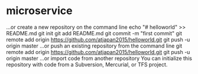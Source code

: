 # microservice
…or create a new repository on the command line
echo "# helloworld" >> README.md
git init
git add README.md
git commit -m "first commit"
git remote add origin https://github.com/atjapan2015/helloworld.git
git push -u origin master
…or push an existing repository from the command line
git remote add origin https://github.com/atjapan2015/helloworld.git
git push -u origin master
…or import code from another repository
You can initialize this repository with code from a Subversion, Mercurial, or TFS project.
